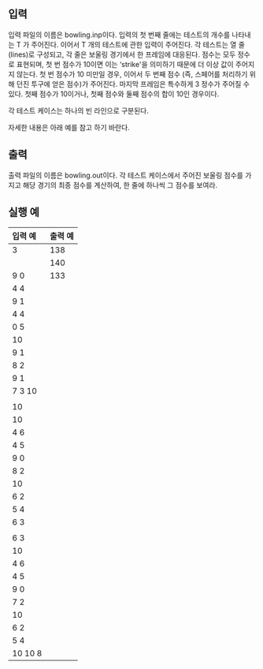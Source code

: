 ## 입력

입력 파일의 이름은 bowling.inp이다. 
입력의 첫 번째 줄에는 테스트의 개수를 나타내는 T 가 주어진다. 
이어서 T 개의 테스트에 관한 입력이 주어진다. 
각 테스트는 열 줄(lines)로 구성되고, 각 줄은 보울링 경기에서 한 프레임에 대응된다. 
점수는 모두 정수로 표현되며, 첫 번 점수가 10이면 이는 ‘strike'을 의미하기 때문에 더 이상 값이 주어지지 않는다. 
첫 번 점수가 10 미만일 경우, 이어서 두 번째 점수 (즉, 스페어를 처리하기 위해 던진 투구에 얻은 점수)가 주어진다. 
마지막 프레임은 특수하게 3 정수가 주어질 수 있다. 첫째 점수가 10이거나, 첫째 점수와 둘째 점수의 합이 10인 경우이다. 

각 테스트 케이스는 하나의 빈 라인으로 구분된다.

자세한 내용은 아래 예를 참고 하기 바란다.

## 출력

출력 파일의 이름은 bowling.out이다. 
각 테스트 케이스에서 주어진 보울링 점수를 가지고 해당 경기의 최종 점수를 계산하여, 한 줄에 하나씩 그 점수를 보여라.

## 실행 예

입력 예		|	출력 예
:-----		|:-----
3		|138
&nbsp;		|140
9 0		|133
4 4		|
9 1		|
4 4		|
0 5		|
10		|
9 1		|
8 2		|
9 1		|
7 3 10		|
		|
10		|
10		|
4 6		|
4 5		|
9 0		|
8 2		|
10		|
6 2		|
5 4		|
6 3		|
		|
6 3		|
10		|
4 6		|
4 5		|
9 0		|
7 2		|
10		|
6 2		|
5 4		|
10 10 8		|






